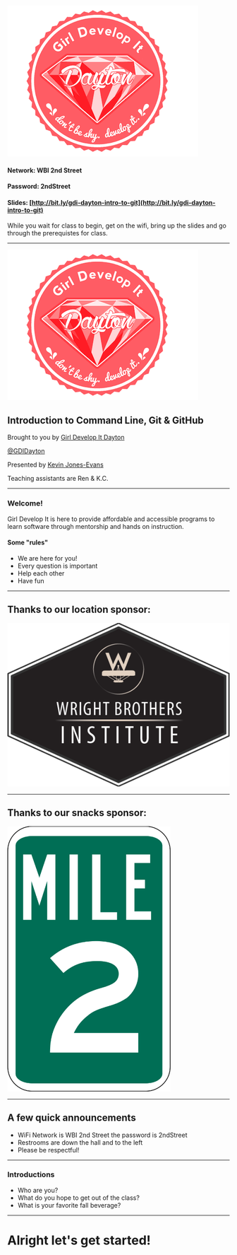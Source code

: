 ![Girl Develop It](images/gdi-dayton-logo.png) <!-- .element: class="no-border" -->

#### Network: WBI 2nd Street
#### Password: 2ndStreet
#### Slides: [http://bit.ly/gdi-dayton-intro-to-git](http://bit.ly/gdi-dayton-intro-to-git)

While you wait for class to begin, get on the wifi, bring up the slides and go through the prerequistes for class.

---
![Girl Develop It](images/gdi-dayton-logo.png) <!-- .element: class="no-border" -->
## Introduction to Command Line, Git & GitHub</h3>
Brought to you by [Girl Develop It Dayton](www.gdidayton.com)

[@GDIDayton](http://www.twitter.com/gdidayton)

Presented by [Kevin Jones-Evans](http://www.twitter.com/kevinjonesevans)

Teaching assistants are Ren & K.C.

---
### Welcome!
Girl Develop It is here to provide affordable and accessible programs to learn software through mentorship and hands on instruction.
#### Some "rules"

* We are here for you!
* Every question is important
* Help each other
* Have fun

---
## Thanks to our location sponsor:

![WBI](images/wbi.png)

---
## Thanks to our snacks sponsor:

<img src="images/mile_two.png" height="600px">


---
## A few quick announcements
* WiFi Network is WBI 2nd Street the password is 2ndStreet
* Restrooms are down the hall and to the left
* Please be respectful!
---					
### Introductions
* Who are you?
* What do you hope to get out of the class?
* What is your favorite fall beverage?
---

# Alright let's get started!
